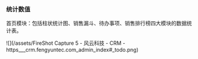 ### 统计数值

首页模块：包括柱状统计图、销售漏斗、待办事项、销售排行榜四大模块的数据统计表。

![](/assets/FireShot Capture 5 - 风云科技 - CRM - https___crm.fengyuntec.com_admin_index#_todo.png)

